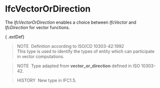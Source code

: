 IfcVectorOrDirection
====================

The _IfcVectorOrDirection_ enables a choice between _IfcVector_ and _IfcDirection_ for vector functions.

{ .extDef}
> NOTE&nbsp; Definition according to ISO/CD 10303-42:1992  
> This type is used to identify the types of entity which can participate in vector computations.

> NOTE&nbsp; Type adapted from **vector_or_direction** defined in ISO 10303-42.

> HISTORY&nbsp; New type in IFC1.5.
